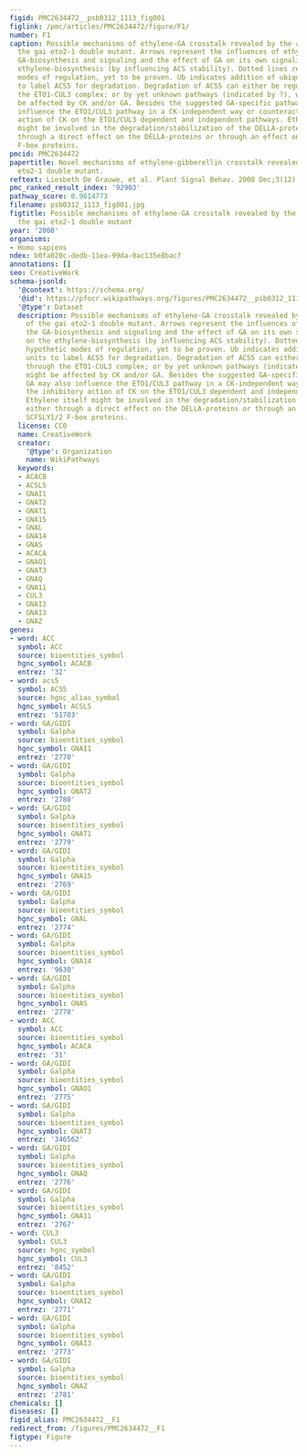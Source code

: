 ```yaml
---
figid: PMC2634472__psb0312_1113_fig001
figlink: /pmc/articles/PMC2634472/figure/F1/
number: F1
caption: Possible mechanisms of ethylene-GA crosstalk revealed by the analysis of
  the gai eto2-1 double mutant. Arrows represent the influences of ethylene on the
  GA-biosynthesis and signaling and the effect of GA on its own signaling and on the
  ethylene-biosynthesis (by influencing ACS stability). Dotted lines represent hypothetic
  modes of regulation, yet to be proven. Ub indicates addition of ubiquitin units
  to label ACS5 for degradation. Degradation of ACS5 can either be regulated through
  the ETO1-CUL3 complex; or by yet unknown pathways (indicated by ?), which might
  be affected by CK and/or GA. Besides the suggested GA-specific pathway, GA may also
  influence the ETO1/CUL3 pathway in a CK-independent way or counteract the inhibitory
  action of CK on the ETO1/CUL3 dependent and independent pathways. Ethylene itself
  might be involved in the degradation/stabilization of the DELLA-proteins, either
  through a direct effect on the DELLA-proteins or through an effect on the SCFSLY1/2
  F-box proteins.
pmcid: PMC2634472
papertitle: Novel mechanisms of ethylene-gibberellin crosstalk revealed by the gai
  eto2-1 double mutant.
reftext: Liesbeth De Grauwe, et al. Plant Signal Behav. 2008 Dec;3(12):1113-1115.
pmc_ranked_result_index: '92903'
pathway_score: 0.9614773
filename: psb0312_1113_fig001.jpg
figtitle: Possible mechanisms of ethylene-GA crosstalk revealed by the analysis of
  the gai eto2-1 double mutant
year: '2008'
organisms:
- Homo sapiens
ndex: b0fa020c-dedb-11ea-99da-0ac135e8bacf
annotations: []
seo: CreativeWork
schema-jsonld:
  '@context': https://schema.org/
  '@id': https://pfocr.wikipathways.org/figures/PMC2634472__psb0312_1113_fig001.html
  '@type': Dataset
  description: Possible mechanisms of ethylene-GA crosstalk revealed by the analysis
    of the gai eto2-1 double mutant. Arrows represent the influences of ethylene on
    the GA-biosynthesis and signaling and the effect of GA on its own signaling and
    on the ethylene-biosynthesis (by influencing ACS stability). Dotted lines represent
    hypothetic modes of regulation, yet to be proven. Ub indicates addition of ubiquitin
    units to label ACS5 for degradation. Degradation of ACS5 can either be regulated
    through the ETO1-CUL3 complex; or by yet unknown pathways (indicated by ?), which
    might be affected by CK and/or GA. Besides the suggested GA-specific pathway,
    GA may also influence the ETO1/CUL3 pathway in a CK-independent way or counteract
    the inhibitory action of CK on the ETO1/CUL3 dependent and independent pathways.
    Ethylene itself might be involved in the degradation/stabilization of the DELLA-proteins,
    either through a direct effect on the DELLA-proteins or through an effect on the
    SCFSLY1/2 F-box proteins.
  license: CC0
  name: CreativeWork
  creator:
    '@type': Organization
    name: WikiPathways
  keywords:
  - ACACB
  - ACSL5
  - GNAI1
  - GNAT2
  - GNAT1
  - GNA15
  - GNAL
  - GNA14
  - GNAS
  - ACACA
  - GNAO1
  - GNAT3
  - GNAQ
  - GNA11
  - CUL3
  - GNAI2
  - GNAI3
  - GNAZ
genes:
- word: ACC
  symbol: ACC
  source: bioentities_symbol
  hgnc_symbol: ACACB
  entrez: '32'
- word: acs5
  symbol: ACS5
  source: hgnc_alias_symbol
  hgnc_symbol: ACSL5
  entrez: '51703'
- word: GA/GIDI
  symbol: Galpha
  source: bioentities_symbol
  hgnc_symbol: GNAI1
  entrez: '2770'
- word: GA/GIDI
  symbol: Galpha
  source: bioentities_symbol
  hgnc_symbol: GNAT2
  entrez: '2780'
- word: GA/GIDI
  symbol: Galpha
  source: bioentities_symbol
  hgnc_symbol: GNAT1
  entrez: '2779'
- word: GA/GIDI
  symbol: Galpha
  source: bioentities_symbol
  hgnc_symbol: GNA15
  entrez: '2769'
- word: GA/GIDI
  symbol: Galpha
  source: bioentities_symbol
  hgnc_symbol: GNAL
  entrez: '2774'
- word: GA/GIDI
  symbol: Galpha
  source: bioentities_symbol
  hgnc_symbol: GNA14
  entrez: '9630'
- word: GA/GIDI
  symbol: Galpha
  source: bioentities_symbol
  hgnc_symbol: GNAS
  entrez: '2778'
- word: ACC
  symbol: ACC
  source: bioentities_symbol
  hgnc_symbol: ACACA
  entrez: '31'
- word: GA/GIDI
  symbol: Galpha
  source: bioentities_symbol
  hgnc_symbol: GNAO1
  entrez: '2775'
- word: GA/GIDI
  symbol: Galpha
  source: bioentities_symbol
  hgnc_symbol: GNAT3
  entrez: '346562'
- word: GA/GIDI
  symbol: Galpha
  source: bioentities_symbol
  hgnc_symbol: GNAQ
  entrez: '2776'
- word: GA/GIDI
  symbol: Galpha
  source: bioentities_symbol
  hgnc_symbol: GNA11
  entrez: '2767'
- word: CUL3
  symbol: CUL3
  source: hgnc_symbol
  hgnc_symbol: CUL3
  entrez: '8452'
- word: GA/GIDI
  symbol: Galpha
  source: bioentities_symbol
  hgnc_symbol: GNAI2
  entrez: '2771'
- word: GA/GIDI
  symbol: Galpha
  source: bioentities_symbol
  hgnc_symbol: GNAI3
  entrez: '2773'
- word: GA/GIDI
  symbol: Galpha
  source: bioentities_symbol
  hgnc_symbol: GNAZ
  entrez: '2781'
chemicals: []
diseases: []
figid_alias: PMC2634472__F1
redirect_from: /figures/PMC2634472__F1
figtype: Figure
---
```

